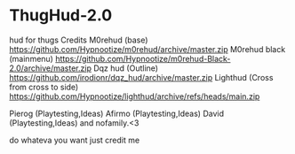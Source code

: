 # ThugHud-2.0
hud for thugs 
Credits M0rehud (base) https://github.com/Hypnootize/m0rehud/archive/master.zip
M0rehud black (mainmenu) https://github.com/Hypnootize/m0rehud-Black-2.0/archive/master.zip
Dqz hud (Outline) https://github.com/irodionr/dqz_hud/archive/master.zip
Lighthud (Cross from cross to side) https://github.com/Hypnootize/lighthud/archive/refs/heads/main.zip

Pierog (Playtesting,Ideas) 
Afirmo (Playtesting,Ideas) 
David (Playtesting,Ideas) 
and nofamily.<3

do whateva you want just credit me 

